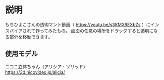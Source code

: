 # 説明
もちひよこさんの透明マント動画（ https://youtu.be/s3KMX6EXbZs ）にインスパイアされて作ってみたもの。
画面の任意の場所をドラッグすると透明になる部分を移動できます。

## 使用モデル
ニコニ立体ちゃん（アリシア・ソリッド）  
https://3d.nicovideo.jp/alicia/
